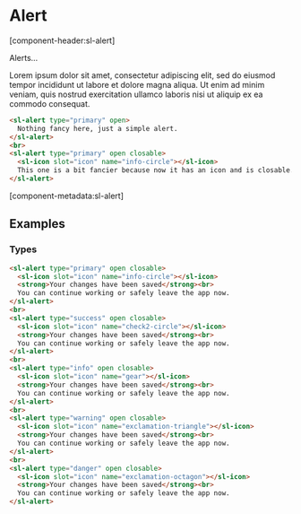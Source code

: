 # Alert

[component-header:sl-alert]

Alerts...

Lorem ipsum dolor sit amet, consectetur adipiscing elit, sed do eiusmod tempor incididunt ut labore et dolore magna aliqua. Ut enim ad minim veniam, quis nostrud exercitation ullamco laboris nisi ut aliquip ex ea commodo consequat.

```html preview
<sl-alert type="primary" open>
  Nothing fancy here, just a simple alert.
</sl-alert>
<br>
<sl-alert type="primary" open closable>
  <sl-icon slot="icon" name="info-circle"></sl-icon>
  This one is a bit fancier because now it has an icon and is closable.
</sl-alert>
```

[component-metadata:sl-alert]

## Examples

### Types

```html preview
<sl-alert type="primary" open closable>
  <sl-icon slot="icon" name="info-circle"></sl-icon>
  <strong>Your changes have been saved</strong><br>
  You can continue working or safely leave the app now.
</sl-alert>
<br>
<sl-alert type="success" open closable>
  <sl-icon slot="icon" name="check2-circle"></sl-icon>
  <strong>Your changes have been saved</strong><br>
  You can continue working or safely leave the app now.
</sl-alert>
<br>
<sl-alert type="info" open closable>
  <sl-icon slot="icon" name="gear"></sl-icon>
  <strong>Your changes have been saved</strong><br>
  You can continue working or safely leave the app now.
</sl-alert>
<br>
<sl-alert type="warning" open closable>
  <sl-icon slot="icon" name="exclamation-triangle"></sl-icon>
  <strong>Your changes have been saved</strong><br>
  You can continue working or safely leave the app now.
</sl-alert>
<br>
<sl-alert type="danger" open closable>
  <sl-icon slot="icon" name="exclamation-octagon"></sl-icon>
  <strong>Your changes have been saved</strong><br>
  You can continue working or safely leave the app now.
</sl-alert>
```